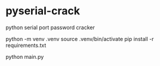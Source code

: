 # pyserial-crack
python serial port password cracker

python -m venv .venv
source .venv/bin/activate
pip install -r requirements.txt

python main.py

